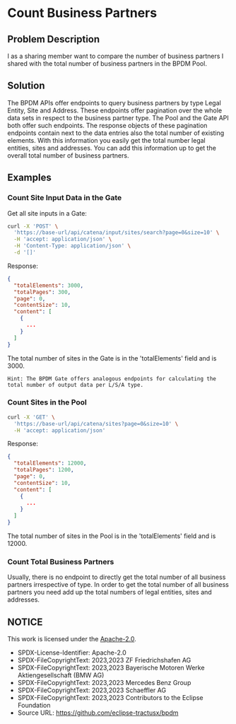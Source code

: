 # Count Business Partners

## Problem Description

I as a sharing member want to compare the number of business partners I shared with the total number of business partners in the BPDM Pool.

## Solution

The BPDM APIs offer endpoints to query business partners by type Legal Entity, Site and Address.
These endpoints offer pagination over the whole data sets in respect to the business partner type.
The Pool and the Gate API both offer such endpoints.
The response objects of these pagination endpoints contain next to the data entries also the total number of existing elements.
With this information you easily get the total number legal entities, sites and addresses.
You can add this information up to get the overall total number of business partners.

## Examples

### Count Site Input Data in the Gate

Get all site inputs in a Gate:

```bash
curl -X 'POST' \
  'https://base-url/api/catena/input/sites/search?page=0&size=10' \
  -H 'accept: application/json' \
  -H 'Content-Type: application/json' \
  -d '[]'
```

Response:

```json
{
  "totalElements": 3000,
  "totalPages": 300,
  "page": 0,
  "contentSize": 10,
  "content": [
    {
      ...
    }
  ]
}
```

The total number of sites in the Gate is in the 'totalElements' field and is 3000.

`Hint: The BPDM Gate offers analogous endpoints for calculating the total number of output data per L/S/A type.`

### Count Sites in the Pool

```bash
curl -X 'GET' \
  'https://base-url/api/catena/sites?page=0&size=10' \
  -H 'accept: application/json'
```

Response:

```json
{
  "totalElements": 12000,
  "totalPages": 1200,
  "page": 0,
  "contentSize": 10,
  "content": [
    {
      ...
    }
  ]
}
```

The total number of sites in the Pool is in the 'totalElements' field and is 12000.

### Count Total Business Partners

Usually, there is no endpoint to directly get the total number of all business partners irrespective of type.
In order to get the total number of all business partners you need add up the total numbers of legal entities, sites and addresses.

## NOTICE

This work is licensed under the [Apache-2.0](https://www.apache.org/licenses/LICENSE-2.0).

- SPDX-License-Identifier: Apache-2.0
- SPDX-FileCopyrightText: 2023,2023 ZF Friedrichshafen AG
- SPDX-FileCopyrightText: 2023,2023 Bayerische Motoren Werke Aktiengesellschaft (BMW AG)
- SPDX-FileCopyrightText: 2023,2023 Mercedes Benz Group
- SPDX-FileCopyrightText: 2023,2023 Schaeffler AG
- SPDX-FileCopyrightText: 2023,2023 Contributors to the Eclipse Foundation
- Source URL: https://github.com/eclipse-tractusx/bpdm



